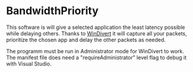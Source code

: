 # BandwidthPriority
This software is will give a selected application the least latency possible while delaying others.
Thanks to [WinDivert](http://reqrypt.org/windivert.html) it will capture all your packets, prioritize the chosen app
and delay the other packets as needed.

The programm must be run in Administrator mode for WinDivert to work.
The manifest file does need a "requireAdministrator" level flag to debug it with Visual Studio.
